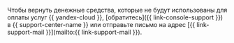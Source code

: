 Чтобы вернуть денежные средства, которые не будут использованы для оплаты услуг {{ yandex-cloud }}, [обратитесь]({{ link-console-support }}) в {{ support-center-name }} или отправьте письмо на адрес [{{ link-support-mail }}](mailto:{{ link-support-mail }}).
